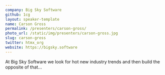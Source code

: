 ```yaml
---
company: Big Sky Software
github: 1cg
layout: speaker-template
name: Carson Gross
permalink: /presenters/carson-gross/
photo_url: /static/img/presenters/carson-gross.jpg
slug: carson-gross
twitter: htmx_org
website: https://bigsky.software
---
```


At Big Sky Software we look for hot new industry trends and then build the opposite of that...
